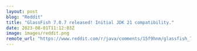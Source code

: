```yaml
---
layout: post
blog: "Reddit"
title: "GlassFish 7.0.7 released! Initial JDK 21 compatibility."
date: 2023-08-01T11:12:03Z
image: images/reddit.png
remote_url: "https://www.reddit.com/r/java/comments/15f9hnm/glassfish_707_released_initial_jdk_21/"
---
```

